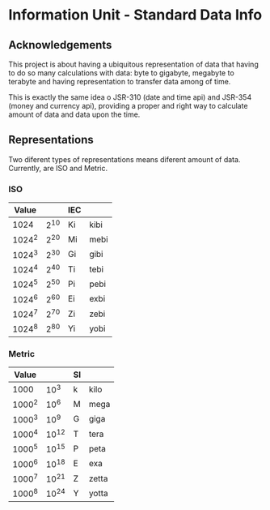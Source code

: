 # Information Unit - Standard Data Info

## Acknowledgements
This project is about having a ubiquitous representation of data
that having to do so many calculations with data: byte to gigabyte,
megabyte to terabyte and having representation to transfer data
among of time.

This is exactly the same idea o JSR-310 (date and time api) and
JSR-354 (money and currency api), providing a proper and right
way to calculate amount of data and data upon the time.

## Representations
Two diferent types of representations means diferent amount of
data. Currently, are ISO and Metric.


### ISO
| Value |  | IEC |  |
|---|---|---|---|
|1024 |	2<sup>10</sup> |	Ki |	kibi |
|1024<sup>2</sup> |	2<sup>20</sup> |	Mi |	mebi |
|1024<sup>3</sup> |	2<sup>30</sup> |	Gi |	gibi |
|1024<sup>4</sup> |	2<sup>40</sup> |	Ti |	tebi |
|1024<sup>5</sup> |	2<sup>50</sup> |	Pi |	pebi |
|1024<sup>6</sup> |	2<sup>60</sup> |	Ei |	exbi |
|1024<sup>7</sup> |	2<sup>70</sup> |	Zi |	zebi |
|1024<sup>8</sup> |	2<sup>80</sup> |	Yi |	yobi |

### Metric
| Value |  | SI |  |
|---|---|---|---|
|1000 |	10<sup>3</sup> |	k |	kilo |
|1000<sup>2</sup>| 	10<sup>6</sup>|	M |	mega  |
|1000<sup>3</sup>| 	10<sup>9</sup>|	G |	giga  |
|1000<sup>4</sup>| 	10<sup>12</sup> |	T |	tera  |
|1000<sup>5</sup>| 	10<sup>15</sup> |	P |	peta  |
|1000<sup>6</sup>| 	10<sup>18</sup> |	E |	exa   |
|1000<sup>7</sup>| 	10<sup>21</sup> |	Z |	zetta |
|1000<sup>8</sup>| 	10<sup>24</sup> |	Y |	yotta |